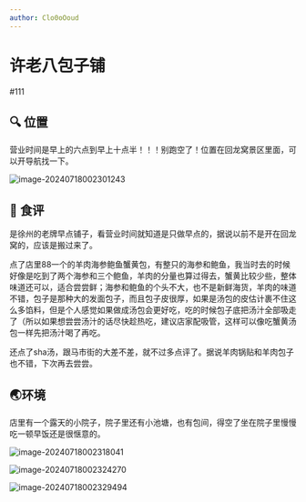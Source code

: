 ```yaml
---
author: Clo0oOoud
---
```


# 许老八包子铺

#111

## :mag: 位置

营业时间是早上的六点到早上十点半！！！别跑空了！位置在回龙窝景区里面，可以开导航找一下。

![image-20240718002301243](https://s2.loli.net/2024/07/18/zROWt1CmQJgrp4E.png)

## 🌰 食评

是徐州的老牌早点铺子，看营业时间就知道是只做早点的，据说以前不是开在回龙窝的，应该是搬过来了。

点了店里88一个的羊肉海参鲍鱼蟹黄包，有整只的海参和鲍鱼，我当时去的时候好像是吃到了两个海参和三个鲍鱼，羊肉的分量也算过得去，蟹黄比较少些，整体味道还可以，适合尝尝鲜；海参和鲍鱼的个头不大，也不是新鲜海货，羊肉的味道不错，包子是那种大的发面包子，而且包子皮很厚，如果是汤包的皮估计裹不住这么多馅料，但是个人感觉如果做成汤包会更好吃，吃的时候包子底把汤汁全部吸走了（所以如果想尝尝汤汁的话尽快趁热吃，建议店家配吸管，这样可以像吃蟹黄汤包一样先把汤汁喝了再吃。

还点了sha汤，跟马市街的大差不差，就不过多点评了。据说羊肉锅贴和羊肉包子也不错，下次再去尝尝。

## :earth_asia:环境

店里有一个露天的小院子，院子里还有小池塘，也有包间，得空了坐在院子里慢慢吃一顿早饭还是很惬意的。

![image-20240718002318041](https://s2.loli.net/2024/07/18/B7JDPNmHbRaGgnU.png)

![image-20240718002324270](https://s2.loli.net/2024/07/18/ZkqRCNG32gFUBaW.png)

![image-20240718002329494](https://s2.loli.net/2024/07/18/7TQ69VdXSDjORfv.png)
